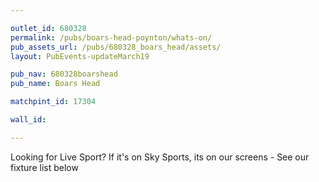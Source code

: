 ```yaml
---

outlet_id: 680328
permalink: /pubs/boars-head-poynton/whats-on/
pub_assets_url: /pubs/680328_boars_head/assets/
layout: PubEvents-updateMarch19

pub_nav: 680328boarshead
pub_name: Boars Head

matchpint_id: 17304

wall_id:

---
```

	
Looking for Live Sport? If it's on Sky Sports, its on our screens - See our fixture list below